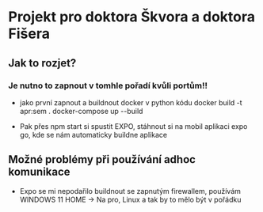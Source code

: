 # Projekt pro doktora Škvora a doktora Fišera
## Jak to rozjet?
### Je nutno to zapnout v tomhle pořadí kvůli portům!!
- jako první zapnout a buildnout docker v python kódu
docker build -t apr:sem .
docker-compose up --build


-  Pak přes npm start si spustit EXPO, stáhnout si na mobil aplikaci expo go, kde se nám automaticky buildne aplikace


## Možné problémy při používání adhoc komunikace
- Expo se mi nepodařilo buildnout se zapnutým firewallem, používám WINDOWS 11 HOME -> Na pro, Linux a tak by to mělo být v pořádku
